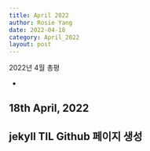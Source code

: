 ```yaml
---
title: April 2022
author: Rosie Yang
date: 2022-04-18
category: April_2022
layout: post
---
```


2022년 4월 총평

+

18th April, 2022
-------------

## jekyll TIL Github 페이지 생성
